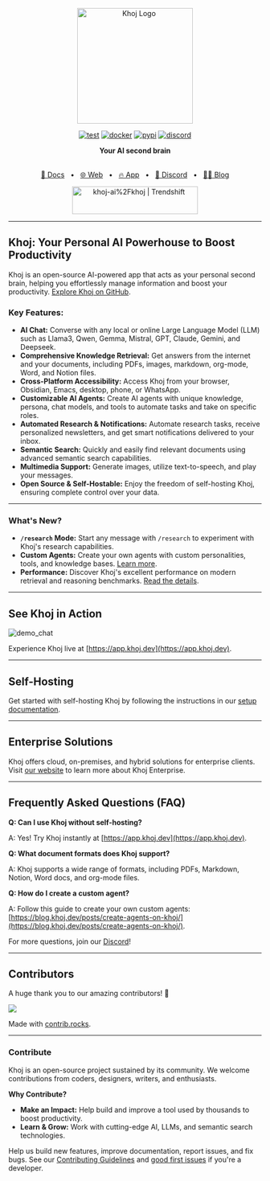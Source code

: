 <p align="center"><img src="https://assets.khoj.dev/khoj-logo-sideways-1200x540.png" width="230" alt="Khoj Logo"></p>

<div align="center">

[![test](https://github.com/khoj-ai/khoj/actions/workflows/test.yml/badge.svg)](https://github.com/khoj-ai/khoj/actions/workflows/test.yml)
[![docker](https://github.com/khoj-ai/khoj/actions/workflows/dockerize.yml/badge.svg)](https://github.com/khoj-ai/khoj/pkgs/container/khoj)
[![pypi](https://github.com/khoj-ai/khoj/actions/workflows/pypi.yml/badge.svg)](https://pypi.org/project/khoj/)
[![discord](https://img.shields.io/discord/1112065956647284756?style=plastic&label=discord)](https://discord.gg/BDgyabRM6e)

</div>

<div align="center">
<b>Your AI second brain</b>
</div>

<br />

<div align="center">

[📑 Docs](https://docs.khoj.dev)
<span>&nbsp;&nbsp;•&nbsp;&nbsp;</span>
[🌐 Web](https://khoj.dev)
<span>&nbsp;&nbsp;•&nbsp;&nbsp;</span>
[🔥 App](https://app.khoj.dev)
<span>&nbsp;&nbsp;•&nbsp;&nbsp;</span>
[💬 Discord](https://discord.gg/BDgyabRM6e)
<span>&nbsp;&nbsp;•&nbsp;&nbsp;</span>
[✍🏽 Blog](https://blog.khoj.dev)

<a href="https://trendshift.io/repositories/10318" target="_blank"><img src="https://trendshift.io/api/badge/repositories/10318" alt="khoj-ai%2Fkhoj | Trendshift" style="width: 250px; height: 55px;" width="250" height="55"/></a>

</div>

---

## Khoj: Your Personal AI Powerhouse to Boost Productivity

Khoj is an open-source AI-powered app that acts as your personal second brain, helping you effortlessly manage information and boost your productivity.  [Explore Khoj on GitHub](https://github.com/khoj-ai/khoj).

### Key Features:

*   **AI Chat:** Converse with any local or online Large Language Model (LLM) such as Llama3, Qwen, Gemma, Mistral, GPT, Claude, Gemini, and Deepseek.
*   **Comprehensive Knowledge Retrieval:** Get answers from the internet and your documents, including PDFs, images, markdown, org-mode, Word, and Notion files.
*   **Cross-Platform Accessibility:** Access Khoj from your browser, Obsidian, Emacs, desktop, phone, or WhatsApp.
*   **Customizable AI Agents:** Create AI agents with unique knowledge, persona, chat models, and tools to automate tasks and take on specific roles.
*   **Automated Research & Notifications:** Automate research tasks, receive personalized newsletters, and get smart notifications delivered to your inbox.
*   **Semantic Search:** Quickly and easily find relevant documents using advanced semantic search capabilities.
*   **Multimedia Support:** Generate images, utilize text-to-speech, and play your messages.
*   **Open Source & Self-Hostable:** Enjoy the freedom of self-hosting Khoj, ensuring complete control over your data.

---

### What's New?

*   **`/research` Mode:** Start any message with `/research` to experiment with Khoj's research capabilities.
*   **Custom Agents:** Create your own agents with custom personalities, tools, and knowledge bases. [Learn more](https://blog.khoj.dev/posts/create-agents-on-khoj/).
*   **Performance:** Discover Khoj's excellent performance on modern retrieval and reasoning benchmarks. [Read the details](https://blog.khoj.dev/posts/evaluate-khoj-quality/).

---

## See Khoj in Action

![demo_chat](https://github.com/khoj-ai/khoj/blob/master/documentation/assets/img/quadratic_equation_khoj_web.gif?raw=true)

Experience Khoj live at [https://app.khoj.dev](https://app.khoj.dev).

---

## Self-Hosting

Get started with self-hosting Khoj by following the instructions in our [setup documentation](https://docs.khoj.dev/get-started/setup).

---

## Enterprise Solutions

Khoj offers cloud, on-premises, and hybrid solutions for enterprise clients.  Visit [our website](https://khoj.dev/teams) to learn more about Khoj Enterprise.

---

## Frequently Asked Questions (FAQ)

**Q: Can I use Khoj without self-hosting?**

A: Yes! Try Khoj instantly at [https://app.khoj.dev](https://app.khoj.dev).

**Q: What document formats does Khoj support?**

A: Khoj supports a wide range of formats, including PDFs, Markdown, Notion, Word docs, and org-mode files.

**Q: How do I create a custom agent?**

A: Follow this guide to create your own custom agents: [https://blog.khoj.dev/posts/create-agents-on-khoj/](https://blog.khoj.dev/posts/create-agents-on-khoj/).

For more questions, join our [Discord](https://discord.gg/BDgyabRM6e)!

---

## Contributors

A huge thank you to our amazing contributors! 🎉

<a href="https://github.com/khoj-ai/khoj/graphs/contributors">
  <img src="https://contrib.rocks/image?repo=khoj-ai/khoj" />
</a>

Made with [contrib.rocks](https://contrib.rocks).

---

### Contribute

Khoj is an open-source project sustained by its community.  We welcome contributions from coders, designers, writers, and enthusiasts.

**Why Contribute?**

*   **Make an Impact:** Help build and improve a tool used by thousands to boost productivity.
*   **Learn & Grow:** Work with cutting-edge AI, LLMs, and semantic search technologies.

Help us build new features, improve documentation, report issues, and fix bugs.  See our [Contributing Guidelines](https://docs.khoj.dev/contributing/development) and [good first issues](https://github.com/khoj-ai/khoj/contribute) if you're a developer.